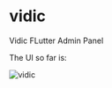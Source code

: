 # vidic
 Vidic FLutter Admin Panel

The UI so far is:

![vidic](https://user-images.githubusercontent.com/13314437/189478010-ac9fb675-42d6-450f-b647-12cd070ced5b.png)
